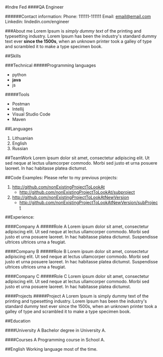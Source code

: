 #Indre Fed
####QA Engineer


######Contact information:
Phone: 111111-111111
Email: email@email.com
Linkedin: lindedin.com/engineer


###About me
Lorem Ipsum is *simply dummy text* of the printing and typesetting industry. Lorem Ipsum has been the industry's standard dummy text ever **since the 1500s**, when an unknown printer took a galley of type and scrambled it to make a type specimen book.

##Skills

###Technical
#####Programming languages
- python
- **java**
- js


#####Tools
- Postman
- Intellij
- Visual Studio Code
- Maven

##Languages
1. Lithuanian
2. English
3. Russian

##TeamWork
Lorem ipsum dolor sit amet, consectetur adipiscing elit. Ut sed neque at lectus ullamcorper commodo. Morbi sed justo et urna posuere laoreet. In hac habitasse platea dictumst. 

##Code Examples:
Please refer to my previous projects:
1. http://github.com/nonExistingProjectToLookAt
   - http://github.com/nonExistingProjectToLookAt/subproject
2. http://github.com/nonExistingProjectToLookAtNewVersion
   - http://github.com/nonExistingProjectToLookAtNewVersion/subProject

##Experience:

####Company A
#####Role A
Lorem ipsum dolor sit amet, consectetur adipiscing elit. Ut sed neque at lectus ullamcorper commodo. Morbi sed justo et urna posuere laoreet. In hac habitasse platea dictumst. Suspendisse ultrices ultrices urna a feugiat.

####Company B
#####Role B
Lorem ipsum dolor sit amet, consectetur adipiscing elit. Ut sed neque at lectus ullamcorper commodo. Morbi sed justo et urna posuere laoreet. In hac habitasse platea dictumst. Suspendisse ultrices ultrices urna a feugiat.

####Company C
#####Role C
Lorem ipsum dolor sit amet, consectetur adipiscing elit. Ut sed neque at lectus ullamcorper commodo. Morbi sed justo et urna posuere laoreet. In hac habitasse platea dictumst.



####Projects
#####Project A
Lorem Ipsum is simply dummy text of the printing and typesetting industry. Lorem Ipsum has been the industry's standard dummy text ever since the 1500s, when an unknown printer took a galley of type and scrambled it to make a type specimen book.

##Education

####University A
Bachelor degree in University A.

####Courses A
Programming course in School A.

##English
Working language most of the time.